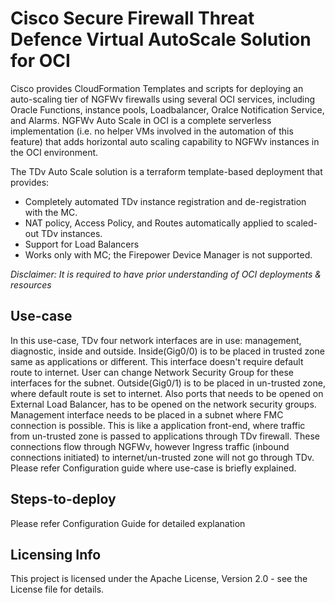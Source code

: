 # Cisco Secure Firewall Threat Defence Virtual AutoScale Solution for OCI

Cisco provides CloudFormation Templates and scripts for deploying an auto-scaling tier of NGFWv firewalls
using several OCI services, including Oracle Functions, instance pools, Loadbalancer, Oralce Notification Service, and Alarms.
NGFWv Auto Scale in OCI is a complete serverless implementation (i.e. no helper VMs involved in the
automation of this feature) that adds horizontal auto scaling capability to NGFWv instances in the OCI
environment.<br>

The TDv Auto Scale solution is a terraform template-based deployment that provides:

* Completely automated TDv instance registration and de-registration with the MC.
* NAT policy, Access Policy, and Routes automatically applied to scaled-out TDv instances.
* Support for Load Balancers
* Works only with MC; the Firepower Device Manager is not supported.

*Disclaimer: It is required to have prior understanding of OCI deployments & resources*


## Use-case

In this use-case, TDv four network interfaces are in use: management, diagnostic, inside and outside. Inside(Gig0/0) is to be placed in trusted zone same as applications or different. This interface doesn't require default route to internet. User can change Network Security Group for these interfaces for the subnet. Outside(Gig0/1) is to be placed in un-trusted zone, where default route is set to internet. Also ports that needs to be opened on External Load Balancer, has to be opened on the network security groups. Management interface needs to be placed in a subnet where FMC connection is possible. This is like a application front-end, where traffic from un-trusted zone is passed to applications through TDv firewall. These connections flow through NGFWv, however Ingress traffic (inbound connections initiated) to internet/un-trusted zone will not go through TDv. Please refer Configuration guide where use-case is briefly explained.

## Steps-to-deploy

Please refer Configuration Guide for detailed explanation

## Licensing Info

This project is licensed under the Apache License, Version 2.0 - see the License file for details.
